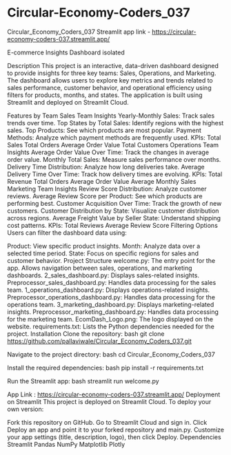 # Circular-Economy-Coders_037
Circular_Economy_Coders_037
Streamlit app link - https://circular-economy-coders-037.streamlit.app/

E-commerce Insights Dashboard
isolated

Description
This project is an interactive, data-driven dashboard designed to provide insights for three key teams: Sales, Operations, and Marketing. The dashboard allows users to explore key metrics and trends related to sales performance, customer behavior, and operational efficiency using filters for products, months, and states. The application is built using Streamlit and deployed on Streamlit Cloud.

Features by Team
Sales Team Insights
Yearly-Monthly Sales: Track sales trends over time.
Top States by Total Sales: Identify regions with the highest sales.
Top Products: See which products are most popular.
Payment Methods: Analyze which payment methods are frequently used.
KPIs:
Total Sales
Total Orders
Average Order Value
Total Customers
Operations Team Insights
Average Order Value Over Time: Track the changes in average order value.
Monthly Total Sales: Measure sales performance over months.
Delivery Time Distribution: Analyze how long deliveries take.
Average Delivery Time Over Time: Track how delivery times are evolving.
KPIs:
Total Revenue
Total Orders
Average Order Value
Average Monthly Sales
Marketing Team Insights
Review Score Distribution: Analyze customer reviews.
Average Review Score per Product: See which products are performing best.
Customer Acquisition Over Time: Track the growth of new customers.
Customer Distribution by State: Visualize customer distribution across regions.
Average Freight Value by Seller State: Understand shipping cost patterns.
KPIs:
Total Reviews
Average Review Score
Filtering Options
Users can filter the dashboard data using:

Product: View specific product insights.
Month: Analyze data over a selected time period.
State: Focus on specific regions for sales and customer behavior.
Project Structure
welcome.py: The entry point for the app. Allows navigation between sales, operations, and marketing dashboards.
2_sales_dashboard.py: Displays sales-related insights.
Preprocessor_sales_dashboard.py: Handles data processing for the sales team.
1_operations_dashboard.py: Displays operations-related insights.
Preprocessor_operations_dashboard.py: Handles data processing for the operations team.
3_marketing_dashboard.py: Displays marketing-related insights.
Preprocessor_marketing_dashboard.py: Handles data processing for the marketing team.
EcomDash_Logo.png: The logo displayed on the website.
requirements.txt: Lists the Python dependencies needed for the project.
Installation
Clone the repository: bash git clone https://github.com/pallaviwale/Circular_Economy_Coders_037.git

Navigate to the project directory: bash cd Circular_Economy_Coders_037

Install the required dependencies: bash pip install -r requirements.txt

Run the Streamlit app: bash streamlit run welcome.py

App Link : https://circular-economy-coders-037.streamlit.app/
Deployment on Streamlit
This project is deployed on Streamlit Cloud. To deploy your own version:

Fork this repository on GitHub.
Go to Streamlit Cloud and sign in.
Click Deploy an app and point it to your forked repository and main.py.
Customize your app settings (title, description, logo), then click Deploy.
Dependencies
Streamlit
Pandas
NumPy
Matplotlib
Plotly
